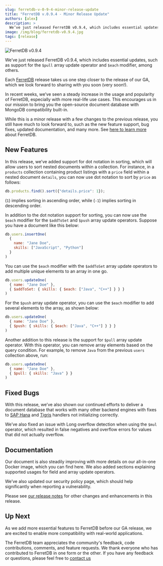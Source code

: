 ```yaml
---
slug: ferretdb-v-0-9-4-minor-release-update
title: "FerretDB v.0.9.4 - Minor Release Update"
authors: [alex]
description: >
  We’ve just released FerretDB v0.9.4, which includes essential updates, such as support for the `$pull` array update operator and `$each` modifier, among others.
image: /img/blog/ferretdb-v0.9.4.jpg
tags: [release]
---
```


![FerretDB v0.9.4](/img/blog/ferretdb-v0.9.4.jpg)

We’ve just released FerretDB v0.9.4, which includes essential updates, such as support for the `$pull` array update operator and `$each` modifier, among others.

<!--truncate-->

Each [FerretDB](https://www.ferretdb.io) release takes us one step closer to the release of our GA, which we look forward to sharing with you soon (very soon!).

In recent weeks, we’ve seen a steady increase in the usage and popularity of FerretDB, especially with more real-life use cases.
This encourages us in our mission to bring you the open-source document database with MongoDB compatibility built-in.

While this is a minor release with a few changes to the previous release, you still have much to look forward to, such as the new feature support, bug fixes, updated documentation, and many more.
See [here to learn more](https://blog.ferretdb.io/mangodb-has-a-new-name-and-the-momentum-is-stronger-than-ever-meet-ferretdb/) about FerretDB.

## New Features

In this release, we’ve added support for dot notation in sorting, which will allow users to sort nested documents within a collection.
For instance, in a `products` collection containing product listings with a `price` field within a nested document `details`, you can now use dot notation to sort by `price` as follows:

```js
db.products.find().sort({"details.price": 1});
```

(`1`) implies sorting in ascending order, while (`-1`) implies sorting in descending order.

In addition to the dot notation support for sorting, you can now use the `$each` modifier for the `$addToSet` and `$push` array update operators.
Suppose you have a document like this below:

```js
db.users.insertOne(
  {
    name: "Jane Doe",
    skills: ["JavaScript", "Python"]
  }
)
```

You can use the `$each` modifier with the `$addToSet` array update operators to add multiple unique elements to an array in one go.

```js
db.users.updateOne(
  { name: "Jane Doe" },
  { $addToSet: { skills: { $each: ["Java", "C++"] } } }
)
```

For the `$push` array update operator, you can use the `$each` modifier to add several elements to the array, as shown below:

```js
db.users.updateOne(
  { name: "Jane Doe" },
  { $push: { skills: { $each: ["Java", "C++"] } } }
)
```

Another addition to this release is the support for `$pull` array update operator.
With this operator, you can remove array elements based on the query condition.
For example, to remove `Java` from the previous `users` collection above, run:

```js
db.users.updateOne(
  { name: "Jane Doe" },
  { $pull: { skills: "Java" } }
)
```

## Fixed Bugs

With this release, we’ve also shown our continued efforts to deliver a document database that works with many other backend engines with fixes to [SAP Hana](https://www.sap.com/products/technology-platform/hana.html) and [Tigris](https://www.tigrisdata.com/) handlers not initializing correctly.

We’ve also fixed an issue with Long overflow detection when using the `$mul` operator, which resulted in false negatives and overflow errors for values that did not actually overflow.

## Documentation

Our document is also steadily improving with more details on our all-in-one Docker image, which you can find here.
We also added sections explaining supported usages for field and array update operators.

We’ve also updated our security policy page, which should help significantly when reporting a vulnerability.

Please see [our release notes](https://github.com/FerretDB/FerretDB/releases/tag/v0.9.4) for other changes and enhancements in this release.

## Up Next

As we add more essential features to FerretDB before our GA release, we are excited to enable more compatibility with real-world applications.

The FerretDB team appreciates the community's feedback, code contributions, comments, and feature requests.
We thank everyone who has contributed to FerretDB in one form or the other.
If you have any feedback or questions, please feel free to [contact us](https://docs.ferretdb.io/#community)
